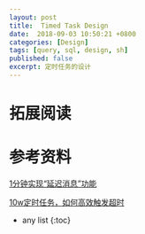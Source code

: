 ```yaml
---
layout: post
title:  Timed Task Design
date:  2018-09-03 10:50:21 +0800
categories: [Design]
tags: [query, sql, design, sh]
published: false
excerpt: 定时任务的设计
---
```


# 

# 拓展阅读

# 参考资料

[1分钟实现“延迟消息”功能](https://mp.weixin.qq.com/s/eDMV25YqCPYjxQG-dvqSqQ)

[10w定时任务，如何高效触发超时](https://mp.weixin.qq.com/s/mvFwjgxliwx808Hn_9ruEA)

* any list
{:toc}